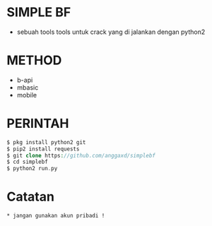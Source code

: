 # SIMPLE BF
* sebuah tools tools untuk crack yang di jalankan dengan python2

# METHOD 
* b-api
* mbasic
* mobile

# PERINTAH 
```php
$ pkg install python2 git
$ pip2 install requests
$ git clone https://github.com/anggaxd/simplebf
$ cd simplebf
$ python2 run.py
```

# Catatan
```
* jangan gunakan akun pribadi !
